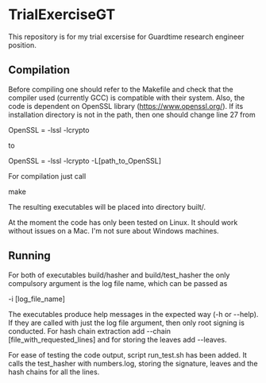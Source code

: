 # TrialExerciseGT
This repository is for my trial excersise for Guardtime research engineer position.

## Compilation

Before compiling one should refer to the Makefile and check that the compiler used (currently GCC) is compatible with their system. Also, the code is dependent on OpenSSL library (https://www.openssl.org/). If its installation directory is not in the path, then one should change line 27 from 

OpenSSL = -lssl -lcrypto 

to 

OpenSSL = -lssl -lcrypto -L[path\_to\_OpenSSL]

For compilation just call 

make 

The resulting executables will be placed into directory built/. 

At the moment the code has only been tested on Linux. It should work without issues on a Mac. I'm not sure about Windows machines.  

## Running 

For both of executables build/hasher and build/test_hasher the only compulsory argument is the log file name, which can be passed as 

-i [log\_file\_name] 

The executables produce help messages in the expected way (-h or --help). If they are called with just the log file argument, then only root signing is conducted. For hash chain extraction add --chain [file_with_requested_lines] and for storing the leaves add --leaves.  

For ease of testing the code output, script run_test.sh has been added. It calls the test_hasher with numbers.log, storing the signature, leaves and the hash chains for all the lines. 